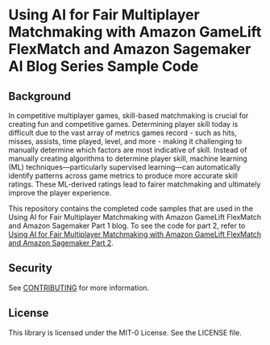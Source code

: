 # Using AI for Fair Multiplayer Matchmaking with Amazon GameLift FlexMatch and Amazon Sagemaker AI Blog Series Sample Code

## Background

In competitive multiplayer games, skill-based matchmaking is crucial for creating fun and competitive games. Determining player skill today is difficult due to the vast array of metrics games record - such as hits, misses, assists, time played, level, and more - making it challenging to manually determine which factors are most indicative of skill. Instead of manually creating algorithms to determine player skill, machine learning (ML) techniques—particularly supervised learning—can automatically identify patterns across game metrics to produce more accurate skill ratings. These ML-derived ratings lead to fairer matchmaking and ultimately improve the player experience.

This repository contains the completed code samples that are used in the Using AI for Fair Multiplayer Matchmaking with Amazon GameLift FlexMatch and Amazon Sagemaker Part 1 blog. To see the code for part 2, refer to [Using AI for Fair Multiplayer Matchmaking with Amazon GameLift FlexMatch and Amazon Sagemaker Part 2](https://github.com/aws-samples/sample-ai-powered-multiplayer-matchmaking-sagemaker-and-gamelift-flexmatch-p2).

## Security

See [CONTRIBUTING](CONTRIBUTING.md#security-issue-notifications) for more information.

## License

This library is licensed under the MIT-0 License. See the LICENSE file.

